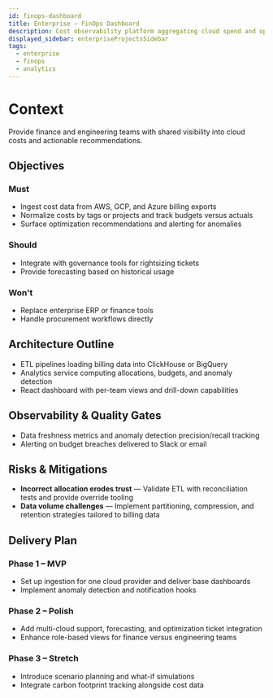 ```yaml
---
id: finops-dashboard
title: Enterprise – FinOps Dashboard
description: Cost observability platform aggregating cloud spend and optimization insights.
displayed_sidebar: enterpriseProjectsSidebar
tags:
  - enterprise
  - finops
  - analytics
---
```


# Context

Provide finance and engineering teams with shared visibility into cloud costs and actionable recommendations.

## Objectives

### Must
- Ingest cost data from AWS, GCP, and Azure billing exports
- Normalize costs by tags or projects and track budgets versus actuals
- Surface optimization recommendations and alerting for anomalies

### Should
- Integrate with governance tools for rightsizing tickets
- Provide forecasting based on historical usage

### Won't
- Replace enterprise ERP or finance tools
- Handle procurement workflows directly

## Architecture Outline

- ETL pipelines loading billing data into ClickHouse or BigQuery
- Analytics service computing allocations, budgets, and anomaly detection
- React dashboard with per-team views and drill-down capabilities

## Observability & Quality Gates

- Data freshness metrics and anomaly detection precision/recall tracking
- Alerting on budget breaches delivered to Slack or email

## Risks & Mitigations

- **Incorrect allocation erodes trust** — Validate ETL with reconciliation tests and provide override tooling
- **Data volume challenges** — Implement partitioning, compression, and retention strategies tailored to billing data

## Delivery Plan

### Phase 1 – MVP
- Set up ingestion for one cloud provider and deliver base dashboards
- Implement anomaly detection and notification hooks

### Phase 2 – Polish
- Add multi-cloud support, forecasting, and optimization ticket integration
- Enhance role-based views for finance versus engineering teams

### Phase 3 – Stretch
- Introduce scenario planning and what-if simulations
- Integrate carbon footprint tracking alongside cost data
